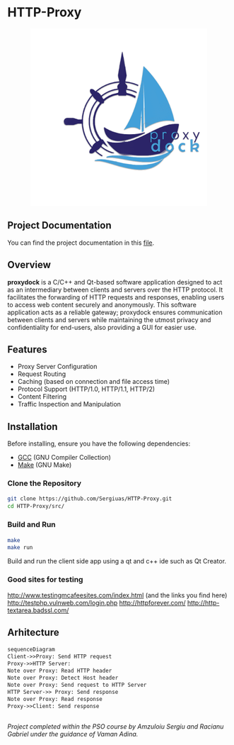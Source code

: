 # HTTP-Proxy

<p align="center">
  <img src="https://github.com/Sergiuas/HTTP-Proxy/blob/main/proxydock.png?raw=true" alt="alt text" width="400" height="400">
</p>

## Project Documentation

You can find the project documentation in this [file](./proxydock_srd.pdf).

## Overview

**proxydock** is a C/C++ and Qt-based software application designed to act as an intermediary between clients and servers over the HTTP protocol. It facilitates the forwarding of HTTP requests and responses, enabling users to access web content securely and anonymously. This software application acts as a reliable gateway; proxydock ensures communication between clients and servers while maintaining the utmost privacy and confidentiality for end-users, also providing a GUI for easier use.

## Features
- Proxy Server Configuration
- Request Routing 
- Caching (based on connection and file access time)
- Protocol Support (HTTP/1.0, HTTP/1.1, HTTP/2)
- Content Filtering
- Traffic Inspection and Manipulation

## Installation

Before installing, ensure you have the following dependencies:

- [GCC](https://gcc.gnu.org/) (GNU Compiler Collection)
- [Make](https://www.gnu.org/software/make/) (GNU Make)

### Clone the Repository

```bash
git clone https://github.com/Sergiuas/HTTP-Proxy.git
cd HTTP-Proxy/src/
```

### Build and Run
```bash
make
make run
```
Build and run the client side app using a qt and c++ ide such as Qt Creator.


### Good sites for testing
http://www.testingmcafeesites.com/index.html (and the links you find here)
http://testphp.vulnweb.com/login.php
http://httpforever.com/
http://http-textarea.badssl.com/


## Arhitecture

```mermaid
sequenceDiagram
Client->>Proxy: Send HTTP request
Proxy->>HTTP Server: 
Note over Proxy: Read HTTP header
Note over Proxy: Detect Host header
Note over Proxy: Send request to HTTP Server
HTTP Server->> Proxy: Send response
Note over Proxy: Read response
Proxy->>Client: Send response
```

##
_Project completed within the PSO course by Amzuloiu Sergiu and Racianu Gabriel under the guidance of Vaman Adina._
